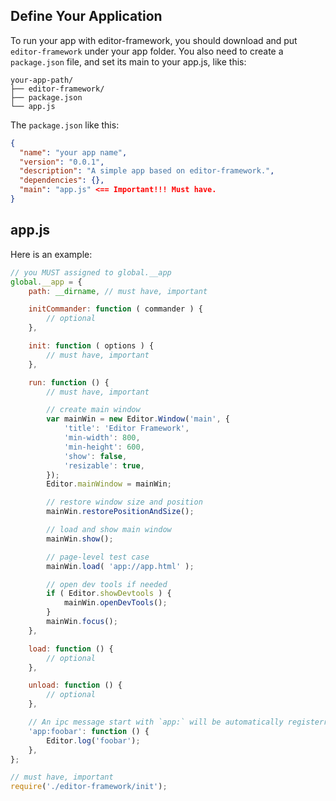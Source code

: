 ## Define Your Application

To run your app with editor-framework, you should download and put `editor-framework` under your app
folder. You also need to create a `package.json` file, and set its main to your app.js, like this:

```
your-app-path/
├── editor-framework/
├── package.json
└── app.js
```

The `package.json` like this:

```json
{
  "name": "your app name",
  "version": "0.0.1",
  "description": "A simple app based on editor-framework.",
  "dependencies": {},
  "main": "app.js" <== Important!!! Must have.
}
```

## app.js

Here is an example:

```javascript
// you MUST assigned to global.__app
global.__app = {
    path: __dirname, // must have, important

    initCommander: function ( commander ) {
        // optional
    },

    init: function ( options ) {
        // must have, important
    },

    run: function () {
        // must have, important

        // create main window
        var mainWin = new Editor.Window('main', {
            'title': 'Editor Framework',
            'min-width': 800,
            'min-height': 600,
            'show': false,
            'resizable': true,
        });
        Editor.mainWindow = mainWin;

        // restore window size and position
        mainWin.restorePositionAndSize();

        // load and show main window
        mainWin.show();

        // page-level test case
        mainWin.load( 'app://app.html' );

        // open dev tools if needed
        if ( Editor.showDevtools ) {
            mainWin.openDevTools();
        }
        mainWin.focus();
    },

    load: function () {
        // optional
    },

    unload: function () {
        // optional
    },

    // An ipc message start with `app:` will be automatically registerred
    'app:foobar': function () {
        Editor.log('foobar');
    },
};

// must have, important
require('./editor-framework/init');
```
